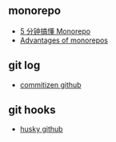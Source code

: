 

## monorepo

- [5 分钟搞懂 Monorepo](https://xie.infoq.cn/article/4f870ba6a7c8e0fd825295c92)
- [Advantages of monorepos](https://danluu.com/monorepo/)


## git log

- [commitizen github](https://github.com/commitizen/cz-cli)


## git hooks

- [husky github](https://github.com/typicode/husky)
